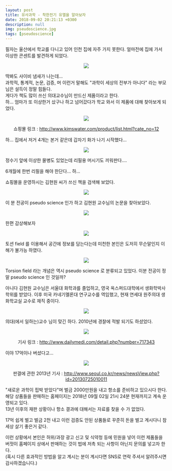 ```yaml
---
layout: post
title: 유사과학 - 착한전기 유엘을 알아보자
date: 2018-09-02 20:21:13 +0300
description: null
img: pseudoscience.jpg
tags: [pseudoscience]
---
```


필자는 울산에서 학교를 다니고 있어 인천 집에 자주 가지 못한다. 얼마전에 집에 가서 이상한 콘센트를 발견하게 되었다.


<center><img src="https://trello-attachments.s3.amazonaws.com/5b29ec749cfb0d90ada47d03/5b8bcaf9876fc46a38e89a87/b37467d6a82306611b85eb1ac116e9fe/image.png"></center>

딱봐도 사이비 냄새가 나는데... <br>
과학적, 통계적, 논문, 검증, 머 이런거 말해도 "과학이 세상의 전부가 아니다" 라는 부모님은 설득이 정말 힘들다. <br>
게다가 책도 많이 쓰신 의대교수님이 만드신 제품이라고 한다. <br>
하... 엄마가 또 이상한거 샀구나 하고 넘어갔다가 학교 와서 이 제품에 대해 찾아보게 되었다.


<center><img src = "https://trello-attachments.s3.amazonaws.com/5b29ec749cfb0d90ada47d03/5b8bcb0650c50c0e2f67294d/a6c89ff85877f917d863331301571a27/image.png">


쇼핑몰 링크 : http://www.kimswater.com/product/list.html?cate_no=12</center>

하... 집에서 저거 4개는 본거 같은데 갑자기 화가 나기 시작했다...

<center><img src="https://trello-attachments.s3.amazonaws.com/5b29ec749cfb0d90ada47d03/5b8bcb09dd28700395e86ca5/b09780d8ccb87299c96a91cb506896fc/image.png"></center>


정수기 앞에 이상한 물병도 있었는데 리필용 머시기도 끼워판다....

6개월에 한번 리필을 해야 한단다... 하...




쇼핑몰을 운영하시는 김현원 씨가 쓰신 책을 검색해 보았다.

<center><img src="https://trello-attachments.s3.amazonaws.com/5b29ec749cfb0d90ada47d03/5b8bcb0d2b0cd6223be0676a/2c733f4b45ebe25822cc24e3a6c64e1b/image.png"></center>



이 분 전공이 pseudo science 인가 하고 김현원 교수님의 논문을 찾아보았다.



<center><img src="https://trello-attachments.s3.amazonaws.com/5b29ec749cfb0d90ada47d03/5b8bcb0d2b0cd6223be0676a/f6769d34a3d76e3346b456318b248f32/image.png"></center>



한편 감상해보자



<center><img src="https://trello-attachments.s3.amazonaws.com/5b29ec749cfb0d90ada47d03/5b8bcb0d2b0cd6223be0676a/65dacb23ced61ee5a5ea37a0bad7dc44/image.png"></center>



토션 field 를 이용해서 공간에 정보를 담는다는데 미천한 본인은 도저히 무슨말인지 이해가 불가능 하였다.



<center><img src="https://trello-attachments.s3.amazonaws.com/5b29ec749cfb0d90ada47d03/5b8bcb0d2b0cd6223be0676a/58c042ec4be0589326a1c5198e9ef2c1/image.png"></center>



Torsion field 라는 개념은 역시 pseudo science 로 분류되고 있었다. 이분 전공이 정말 pseudo science 인 것일까?

아니다 김현원 교수님은 서울대 화학과를 졸업하고, 영국 옥스퍼드대학에서 생화학박사 학위를 받았다. 이후 미국 카네기멜론대 연구교수를 역임했고, 현재 연세대 원주의대 생화학교실 교수로 재직 중이다.



<center><img src="https://trello-attachments.s3.amazonaws.com/5b29ec749cfb0d90ada47d03/5b8bcb1b74fd073443527906/b9b11fbadc2ea2e2f1b27797bfa0e381/image.png"></center>


의대(에서 일하는)교수 님이 맞긴 하다. 2010년에 경찰에 적발 되기도 하셨었다.



<center><img src="https://trello-attachments.s3.amazonaws.com/5b29ec749cfb0d90ada47d03/5b8bce4641d6fa1eb2777f73/46f94606ec396878a87546f38f9f753c/image.png">


기사 링크 : http://www.dailymedi.com/detail.php?number=717343</center> 



이야 17억이나 버셨다고... 



<center><img src="https://trello-attachments.s3.amazonaws.com/5b29ec749cfb0d90ada47d03/5b8bcfbffcb78425f7dc663e/f74d707338128e9c62badc49e87aeb20/image.png">


판결에 관한 2013년 기사 : http://www.seoul.co.kr/news/newsView.php?id=20130725010011<br></center>




"새로운 과학이 핍박 받았다"며 벌금 2000만원을 내고 항소를 준비하고 있으시다 한다. <br>
해당 상품들을 판매하는 홈페이지는 2018년 09월 02일 21시 24분 현재까지고 계속 운영되고 있다. <br>
13년 이후의 재판 상황이나 항소 결과에 대해서는 자료를 찾을 수 가 없었다. <br>


17억 쉽게 벌고 벌금 2천 내고 이런 검증도 안된 상품들로 꾸준히 돈을 벌고 계시다니 참 세상 살기 좋은거 같다. 

이런 상황에서 본인은 허위/과장 광고 신고 및 식약청 등에 민원을 넣어 이런 제품들을 버젓이 홈페이지 상에서 판매하는 것이 법에 저촉 되는 사항이 아닌지 문의를 넣고자 한다. <br> 
(혹시 다른 효과적인 방법을 알고 계시는 분이 계시다면 SNS로 연락 주셔서 알려주시면 감사하겠습니다.)